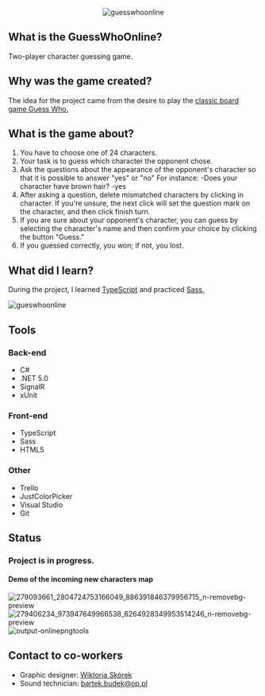 <p align="center"><img src="https://user-images.githubusercontent.com/52860350/123124502-074aab80-d448-11eb-8935-c19e64621ea0.png" alt="guesswhoonline"/></p>

## What is the GuessWhoOnline?
Two-player character guessing game. 

## Why was the game created?
The idea for the project came from the desire to play the <a href="https://en.wikipedia.org/wiki/Guess_Who%3F">classic board game Guess Who.</a>

## What is the game about?
1. You have to choose one of 24 characters.
2. Your task is to guess which character the opponent chose.
3. Ask the questions about the appearance of the opponent's character so that it is possible to answer "yes" or "no"
For instance:
-Does your character have brown hair?
-yes 
4. After asking a question, delete mismatched characters by clicking in character. If you're unsure, the next click will set the question mark on the character, and then click finish turn.
5. If you are sure about your opponent's character, you can guess by selecting the character's name and then confirm your choice by clicking the button "Guess."
6. If you guessed correctly, you won; if not, you lost.

## What did I learn?
During the project, I learned <a href="https://www.typescriptlang.org/">TypeScript</a> and practiced <a href="https://sass-lang.com/">Sass.</a>


![gueswhoonline](https://user-images.githubusercontent.com/52860350/123094098-c8f3c300-d42c-11eb-99b3-48368754a398.jpg)


 ## Tools
### Back-end
 * C#
 * .NET 5.0
 * SignalR
 * xUnit

### Front-end
 * TypeScript
 * Sass
 * HTML5
 
 ### Other
 * Trello
 * JustColorPicker
 * Visual Studio
 * Git
 
## Status
### Project is in progress.<br>

#### Demo of the incoming new characters map <br>
![279093661_2804724753166049_886391846379956715_n-removebg-preview](https://user-images.githubusercontent.com/52860350/166100416-069423f8-004b-4525-9771-17b23331a344.png)
![279406234_973947649966538_6264928349953514246_n-removebg-preview](https://user-images.githubusercontent.com/52860350/166100428-9e59eb83-e7c0-4e02-92d9-bb37c7cb6c8e.png)
![output-onlinepngtools](https://user-images.githubusercontent.com/52860350/166137948-58eb2f97-befb-499a-8e89-7992880c31e3.png)




## Contact to co-workers
* Graphic designer: <a href="https://www.linkedin.com/in/wiktoria-sk%C3%B3rek/">Wiktoria Skórek</a>
* Sound technician: bartek.budek@op.pl
 
 


